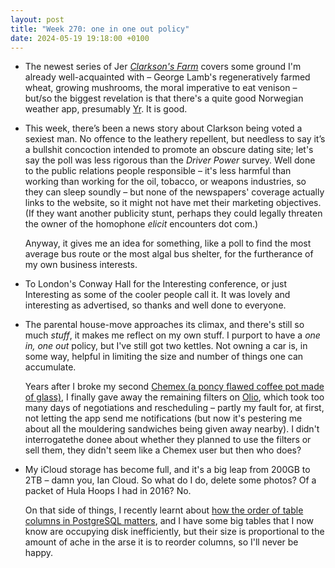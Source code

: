 ```yaml
---
layout: post
title: "Week 270: one in one out policy"
date: 2024-05-19 19:18:00 +0100
---
```


- The newest series of Jer [<i>Clarkson's Farm</i>](/2023/02/week-204#:~:text=Clarkson%E2%80%99s%20Farm "previously") covers some ground I'm already well-acquainted with – George Lamb's regeneratively farmed wheat, growing mushrooms, the moral imperative to eat venison – but/so the biggest revelation is that there's a quite good Norwegian weather app, presumably [Yr](https://www.yr.no/en). It is good.

- This week, there’s been a news story about Clarkson being voted a sexiest man.
  No offence to the leathery repellent, but needless to say it’s a bullshit concoction intended to promote an obscure dating site; let's say the poll was less rigorous than the <i>Driver Power</i> survey.
  Well done to the public relations people responsible
  – it's less harmful than working than working for the oil, tobacco, or weapons industries, so they can sleep soundly
  – but none of the newspapers' coverage actually links to the website, so it might not have met their marketing objectives. 
  (If they want another publicity stunt, perhaps they could legally threaten the owner of the homophone _elicit_ encounters dot com.)

  Anyway, it gives me an idea for something, like a poll to find the most average bus route or the most algal bus shelter, for the furtherance of my own business interests.

- To London's Conway Hall for the Interesting conference, or just Interesting as some of the cooler people call it.
  It was lovely and interesting as advertised, so thanks and well done to everyone.

- The parental house-move approaches its climax, and there's still so much _stuff_, it makes me reflect on my own stuff.
  I purport to have a <i>one in, one out</i> policy, but I've still got two kettles.
  Not owning a car is, in some way, helpful in limiting the size and number of things one can accumulate.

  Years after I broke my second [Chemex (a poncy flawed coffee pot made of glass)](https://www.youtube.com/watch?v=ikt-X5x7yoc), I finally gave away the remaining filters on [Olio](/2022/04/week-160), which took too many days of negotiations and rescheduling – partly my fault for, at first, not letting the app send me notifications (but now it's pestering me about all the mouldering sandwiches being given away nearby). I didn't interrogatethe donee about whether they planned to use the filters or sell them, they didn't seem like a Chemex user but then who does?

- My iCloud storage has become full, and it's a big leap from 200GB to 2TB – damn you, Ian Cloud. So what do I do, delete some photos? Of a packet of Hula Hoops I had in 2016? No.

  On that side of things, I recently learnt about [how the order of table columns in PostgreSQL matters](https://docs.gitlab.com/ee/development/database/ordering_table_columns.html), and I have some big tables that I now know are occupying disk inefficiently, but their size is proportional to the amount of ache in the arse it is to reorder columns, so I'll never be happy.

